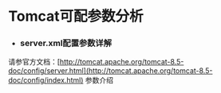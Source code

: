 # Tomcat可配参数分析

* ### server.xml配置参数详解

请参官方文档：[http://tomcat.apache.org/tomcat-8.5-doc/config/server.html](http://tomcat.apache.org/tomcat-8.5-doc/config/index.html)     参数介绍

